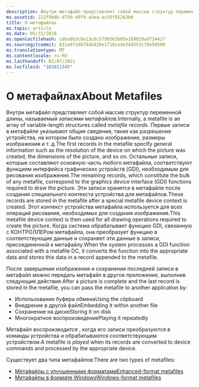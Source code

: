```yaml
---
description: Внутри метафайл представляет собой массив структур переменной длины, называемый записями метафайлов.
ms.assetid: 222f9b8b-d759-49f9-a3ea-ac59f85263b8
title: О метафайлах
ms.topic: article
ms.date: 05/31/2018
ms.openlocfilehash: cdba8b3c0a13c6c5799563b05e189829a0734427
ms.sourcegitcommit: 831e8f3db78ab820e1710cede244553c70e50500
ms.translationtype: MT
ms.contentlocale: ru-RU
ms.lasthandoff: 01/07/2021
ms.locfileid: "103811345"
---
```

# <a name="about-metafiles"></a><span data-ttu-id="3a387-103">О метафайлах</span><span class="sxs-lookup"><span data-stu-id="3a387-103">About Metafiles</span></span>

<span data-ttu-id="3a387-104">Внутри метафайл представляет собой массив структур переменной длины, называемый *записями метафайлов*.</span><span class="sxs-lookup"><span data-stu-id="3a387-104">Internally, a metafile is an array of variable-length structures called *metafile records*.</span></span> <span data-ttu-id="3a387-105">Первые записи в метафайле указывают общие сведения, такие как разрешение устройства, на котором было создано изображение, размеры изображения и т. д.</span><span class="sxs-lookup"><span data-stu-id="3a387-105">The first records in the metafile specify general information such as the resolution of the device on which the picture was created, the dimensions of the picture, and so on.</span></span> <span data-ttu-id="3a387-106">Остальные записи, которые составляют основную часть любого метафайла, соответствуют функциям интерфейса графических устройств (GDI), необходимым для рисования изображения.</span><span class="sxs-lookup"><span data-stu-id="3a387-106">The remaining records, which constitute the bulk of any metafile, correspond to the graphics device interface (GDI) functions required to draw the picture.</span></span> <span data-ttu-id="3a387-107">Эти записи хранятся в метафайле после создания специального контекста устройства для метафайлов.</span><span class="sxs-lookup"><span data-stu-id="3a387-107">These records are stored in the metafile after a special metafile device context is created.</span></span> <span data-ttu-id="3a387-108">Этот контекст устройства метафайла используется для всех операций рисования, необходимых для создания изображения.</span><span class="sxs-lookup"><span data-stu-id="3a387-108">This metafile device context is then used for all drawing operations required to create the picture.</span></span> <span data-ttu-id="3a387-109">Когда система обрабатывает функцию GDI, связанную с КОНТРОЛЛЕРом метафайла, она преобразует функцию в соответствующие данные и сохраняет эти данные в записи, присоединенной к метафайлу.</span><span class="sxs-lookup"><span data-stu-id="3a387-109">When the system processes a GDI function associated with a metafile DC, it converts the function into the appropriate data and stores this data in a record appended to the metafile.</span></span>

<span data-ttu-id="3a387-110">После завершения изображения и сохранения последней записи в метафайл можно передать метафайл в другое приложение, выполнив следующие действия.</span><span class="sxs-lookup"><span data-stu-id="3a387-110">After a picture is complete and the last record is stored in the metafile, you can pass the metafile to another application by:</span></span>

-   <span data-ttu-id="3a387-111">Использование буфера обмена</span><span class="sxs-lookup"><span data-stu-id="3a387-111">Using the clipboard</span></span>
-   <span data-ttu-id="3a387-112">Внедрение в другой файл</span><span class="sxs-lookup"><span data-stu-id="3a387-112">Embedding it within another file</span></span>
-   <span data-ttu-id="3a387-113">Сохранение на диске</span><span class="sxs-lookup"><span data-stu-id="3a387-113">Storing it on disk</span></span>
-   <span data-ttu-id="3a387-114">Многократное воспроизведение</span><span class="sxs-lookup"><span data-stu-id="3a387-114">Playing it repeatedly</span></span>

<span data-ttu-id="3a387-115">Метафайл *воспроизводится* , когда его записи преобразуются в команды устройства и обрабатываются соответствующим устройством.</span><span class="sxs-lookup"><span data-stu-id="3a387-115">A metafile is *played* when its records are converted to device commands and processed by the appropriate device.</span></span>

<span data-ttu-id="3a387-116">Существует два типа метафайлов:</span><span class="sxs-lookup"><span data-stu-id="3a387-116">There are two types of metafiles:</span></span>

-   [<span data-ttu-id="3a387-117">Метафайлы с улучшенными форматами</span><span class="sxs-lookup"><span data-stu-id="3a387-117">Enhanced-format metafiles</span></span>](enhanced-format-metafiles.md)
-   [<span data-ttu-id="3a387-118">Метафайлы в формате Windows</span><span class="sxs-lookup"><span data-stu-id="3a387-118">Windows-format metafiles</span></span>](windows-format-metafiles.md)

 

 



